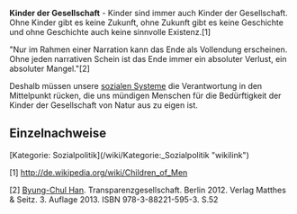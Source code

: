 **Kinder der Gesellschaft** - Kinder sind immer auch Kinder der
Gesellschaft. Ohne Kinder gibt es keine Zukunft, ohne Zukunft gibt es
keine Geschichte und ohne Geschichte auch keine sinnvolle Existenz.[1]

"Nur im Rahmen einer Narration kann das Ende als Vollendung erscheinen.
Ohne jeden narrativen Schein ist das Ende immer ein absoluter Verlust,
ein absoluter Mangel."[2]

Deshalb müssen unsere [sozialen Systeme](/wiki/Soziale_Systeme "wikilink") die
Verantwortung in den Mittelpunkt rücken, die uns mündigen Menschen für
die Bedürftigkeit der Kinder der Gesellschaft von Natur aus zu eigen
ist.

Einzelnachweise
---------------

<references />
[Kategorie: Sozialpolitik](/wiki/Kategorie:_Sozialpolitik "wikilink")

[1] <http://de.wikipedia.org/wiki/Children_of_Men>

[2] [Byung-Chul Han](https://de.wikipedia.org/wiki/Byung-Chul_Han).
Transparenzgesellschaft. Berlin 2012. Verlag Matthes & Seitz. 3. Auflage
2013. ISBN 978-3-88221-595-3. S.52
